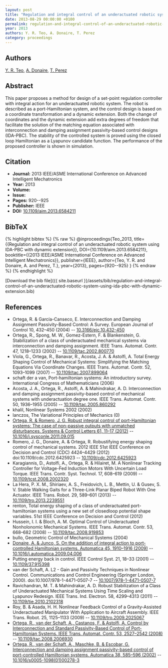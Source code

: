 ```yaml
---
layout: post
title: "Regulation and integral control of an underactuated robotic system using IDA-PBC with dynamic extension"
date: 2013-08-29 00:00:00 +0100
permalink: regulation-and-integral-control-of-an-underactuated-robotic-system-using-ida-pbc-with-dynamic-extension
year: 2013
authors: Y. R. Teo, A. Donaire, T. Perez
category: proceedings
---
```

 
## Authors
[Y. R. Teo](authors/yik-ren-teo), [A. Donaire](authors/alejandro-donaire), [T. Perez](authors/tristan-perez)
 
## Abstract
This paper proposes a method for design of a set-point regulation controller with integral action for an underactuated robotic system. The robot is described as a port-Hamiltonian system, and the control design is based on a coordinate transformation and a dynamic extension. Both the change of coordinates and the dynamic extension add extra degrees of freedom that facilitate the solution of the matching equation associated with interconnection and damping assignment passivity-based control designs (IDA-PBC). The stability of the controlled system is proved using the closed loop Hamiltonian as a Lyapunov candidate function. The performance of the proposed controller is shown in simulation.
 
## Citation
- **Journal:** 2013 IEEE/ASME International Conference on Advanced Intelligent Mechatronics
- **Year:** 2013
- **Volume:** 
- **Issue:** 
- **Pages:** 920--925
- **Publisher:** IEEE
- **DOI:** [10.1109/aim.2013.6584211](https://doi.org/10.1109/aim.2013.6584211)
 
## BibTeX
{% highlight bibtex %}
{% raw %}
@inproceedings{Teo_2013,
  title={{Regulation and integral control of an underactuated robotic system using IDA-PBC with dynamic extension}},
  DOI={10.1109/aim.2013.6584211},
  booktitle={{2013 IEEE/ASME International Conference on Advanced Intelligent Mechatronics}},
  publisher={IEEE},
  author={Teo, Y. R. and Donaire, A. and Perez, T.},
  year={2013},
  pages={920--925}
}
{% endraw %}
{% endhighlight %}
 
[Download the bib file]({{ site.baseurl }}/assets/bib/regulation-and-integral-control-of-an-underactuated-robotic-system-using-ida-pbc-with-dynamic-extension.bib)
 
## References
- Ortega, R. & García-Canseco, E. Interconnection and Damping Assignment Passivity-Based Control: A Survey. European Journal of Control 10, 432–450 (2004) -- [10.3166/ejc.10.432-450](https://doi.org/10.3166/ejc.10.432-450)
- Ortega, R., Spong, M. W., Gomez-Estern, F. & Blankenstein, G. Stabilization of a class of underactuated mechanical systems via interconnection and damping assignment. IEEE Trans. Automat. Contr. 47, 1218–1233 (2002) -- [10.1109/tac.2002.800770](https://doi.org/10.1109/tac.2002.800770)
- Viola, G., Ortega, R., Banavar, R., Acosta, J. A. & Astolfi, A. Total Energy Shaping Control of Mechanical Systems: Simplifying the Matching Equations Via Coordinate Changes. IEEE Trans. Automat. Contr. 52, 1093–1099 (2007) -- [10.1109/tac.2007.899064](https://doi.org/10.1109/tac.2007.899064)
- schaft der a van, Port-hamiltonian systems: An introductory survey. International Congress of Mathematicians (2006)
- Acosta, J. A., Ortega, R., Astolfi, A. & Mahindrakar, A. D. Interconnection and damping assignment passivity-based control of mechanical systems with underactuation degree one. IEEE Trans. Automat. Contr. 50, 1936–1955 (2005) -- [10.1109/tac.2005.860292](https://doi.org/10.1109/tac.2005.860292)
- khalil, Nonlinear Systems 2002 (2002)
- lanczos, The Variational Principles of Mechanics (0)
- [Ortega, R. & Romero, J. G. Robust integral control of port-Hamiltonian systems: The case of non-passive outputs with unmatched disturbances. Systems &amp; Control Letters 61, 11–17 (2012)](robust-integral-control-of-port-hamiltonian-systems-the-case-of-non-passive-outputs-with-unmatched-disturbances) -- [10.1016/j.sysconle.2011.09.015](https://doi.org/10.1016/j.sysconle.2011.09.015)
- Romero, J. G., Donaire, A. & Ortega, R. Robustifying energy shaping control of mechanical systems. 2012 IEEE 51st IEEE Conference on Decision and Control (CDC) 4424–4429 (2012) doi:10.1109/cdc.2012.6425923 -- [10.1109/cdc.2012.6425923](https://doi.org/10.1109/cdc.2012.6425923)
- Karagiannis, D., Astolfi, A., Ortega, R. & Hilairet, M. A Nonlinear Tracking Controller for Voltage-Fed Induction Motors With Uncertain Load Torque. IEEE Trans. Contr. Syst. Technol. 17, 608–619 (2009) -- [10.1109/tcst.2008.2002320](https://doi.org/10.1109/tcst.2008.2002320)
- La Hera, P. X. M., Shiriaev, A. S., Freidovich, L. B., Mettin, U. & Gusev, S. V. Stable Walking Gaits for a Three-Link Planar Biped Robot With One Actuator. IEEE Trans. Robot. 29, 589–601 (2013) -- [10.1109/tro.2013.2239551](https://doi.org/10.1109/tro.2013.2239551)
- renton, Total energy shaping of a class of underactuated port-hamiltonian systems using a new set of closedloop potential shape variables. 51st IEEE Conference on Decision and Control (2012)
- Hussein, I. I. & Bloch, A. M. Optimal Control of Underactuated Nonholonomic Mechanical Systems. IEEE Trans. Automat. Contr. 53, 668–682 (2008) -- [10.1109/tac.2008.919853](https://doi.org/10.1109/tac.2008.919853)
- bullo, Geometric Control of Mechanical Systems (2004)
- [Donaire, A. & Junco, S. On the addition of integral action to port-controlled Hamiltonian systems. Automatica 45, 1910–1916 (2009)](on-the-addition-of-integral-action-to-port-controlled-hamiltonian-systems) -- [10.1016/j.automatica.2009.04.006](https://doi.org/10.1016/j.automatica.2009.04.006)
- Putting energy back in control. IEEE Control Syst. 21, 18–33 (2001) -- [10.1109/37.915398](https://doi.org/10.1109/37.915398)
- van der Schaft, A. L2 - Gain and Passivity Techniques in Nonlinear Control. Communications and Control Engineering (Springer London, 2000). doi:10.1007/978-1-4471-0507-7 -- [10.1007/978-1-4471-0507-7](https://doi.org/10.1007/978-1-4471-0507-7)
- Ravichandran, M. T. & Mahindrakar, A. D. Robust Stabilization of a Class of Underactuated Mechanical Systems Using Time Scaling and Lyapunov Redesign. IEEE Trans. Ind. Electron. 58, 4299–4313 (2011) -- [10.1109/tie.2010.2102318](https://doi.org/10.1109/tie.2010.2102318)
- Roy, B. & Asada, H. H. Nonlinear Feedback Control of a Gravity-Assisted Underactuated Manipulator With Application to Aircraft Assembly. IEEE Trans. Robot. 25, 1125–1133 (2009) -- [10.1109/tro.2009.2025067](https://doi.org/10.1109/tro.2009.2025067)
- [Ortega, R., van der Schaft, A., Castanos, F. & Astolfi, A. Control by Interconnection and Standard Passivity-Based Control of Port-Hamiltonian Systems. IEEE Trans. Automat. Contr. 53, 2527–2542 (2008)](control-by-interconnection-and-standard-passivity-based-control-of-port-hamiltonian-systems) -- [10.1109/tac.2008.2006930](https://doi.org/10.1109/tac.2008.2006930)
- [Ortega, R., van der Schaft, A., Maschke, B. & Escobar, G. Interconnection and damping assignment passivity-based control of port-controlled Hamiltonian systems. Automatica 38, 585–596 (2002)](interconnection-and-damping-assignment-passivity-based-control-of-port-controlled-hamiltonian-systems) -- [10.1016/s0005-1098(01)00278-3](https://doi.org/10.1016/s0005-1098(01)00278-3)


